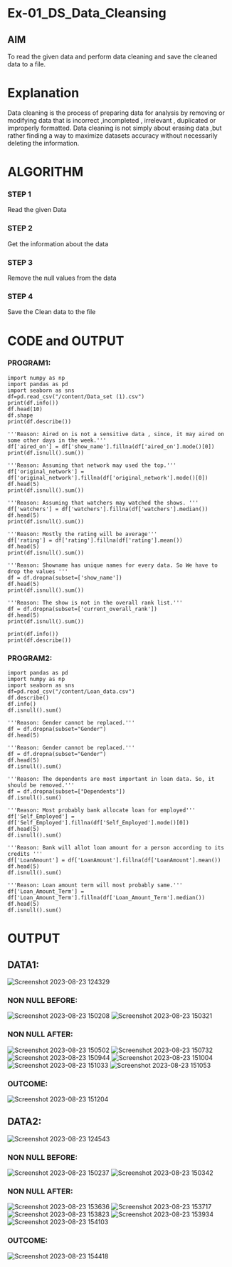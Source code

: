 # Ex-01_DS_Data_Cleansing


## AIM
To read the given data and perform data cleaning and save the cleaned data to a file. 

# Explanation
Data cleaning is the process of preparing data for analysis by removing or modifying data that is incorrect ,incompleted , irrelevant , duplicated or improperly formatted. 
Data cleaning is not simply about erasing data ,but rather finding a way to maximize datasets accuracy without necessarily deleting the information. 

# ALGORITHM
### STEP 1
Read the given Data
### STEP 2
Get the information about the data
### STEP 3
Remove the null values from the data
### STEP 4
Save the Clean data to the file

# CODE and OUTPUT
### PROGRAM1:
```
import numpy as np
import pandas as pd
import seaborn as sns
df=pd.read_csv("/content/Data_set (1).csv")
print(df.info())
df.head(10)
df.shape
print(df.describe())

'''Reason: Aired on is not a sensitive data , since, it may aired on some other days in the week.'''
df['aired_on'] = df['show_name'].fillna(df['aired_on'].mode()[0])
print(df.isnull().sum())

'''Reason: Assuming that network may used the top.'''
df['original_network'] = df['original_network'].fillna(df['original_network'].mode()[0])
df.head(5)
print(df.isnull().sum())

'''Reason: Assuming that watchers may watched the shows. '''
df['watchers'] = df['watchers'].fillna(df['watchers'].median())
df.head(5)
print(df.isnull().sum())

'''Reason: Mostly the rating will be average'''
df['rating'] = df['rating'].fillna(df['rating'].mean())
df.head(5)
print(df.isnull().sum())

'''Reason: Showname has unique names for every data. So We have to drop the values '''
df = df.dropna(subset=['show_name'])
df.head(5)
print(df.isnull().sum())

'''Reason: The show is not in the overall rank list.'''
df = df.dropna(subset=['current_overall_rank'])
df.head(5)
print(df.isnull().sum())

print(df.info())
print(df.describe())

```
### PROGRAM2:
```
import pandas as pd
import numpy as np
import seaborn as sns
df=pd.read_csv("/content/Loan_data.csv")
df.describe()
df.info()
df.isnull().sum()

'''Reason: Gender cannot be replaced.'''
df = df.dropna(subset="Gender")
df.head(5)

'''Reason: Gender cannot be replaced.'''
df = df.dropna(subset="Gender")
df.head(5)
df.isnull().sum()

'''Reason: The dependents are most important in loan data. So, it should be removed.'''
df = df.dropna(subset=["Dependents"])
df.isnull().sum()

'''Reason: Most probably bank allocate loan for employed'''
df['Self_Employed'] = df['Self_Employed'].fillna(df['Self_Employed'].mode()[0])
df.head(5)
df.isnull().sum()

'''Reason: Bank will allot loan amount for a person according to its credits '''
df['LoanAmount'] = df['LoanAmount'].fillna(df['LoanAmount'].mean())
df.head(5)
df.isnull().sum()

'''Reason: Loan amount term will most probably same.'''
df['Loan_Amount_Term'] = df['Loan_Amount_Term'].fillna(df['Loan_Amount_Term'].median())
df.head(5)
df.isnull().sum()
```
# OUTPUT
## DATA1:
![Screenshot 2023-08-23 124329](https://github.com/Janarthanan2/Datascience-Ex01/assets/119393515/6124ddd7-146e-4d0e-b9d0-2e820bae5d04)
### NON NULL BEFORE:
![Screenshot 2023-08-23 150208](https://github.com/Janarthanan2/Datascience-Ex01/assets/119393515/fd1ea313-9283-4995-9600-b8cc4543bb45)
![Screenshot 2023-08-23 150321](https://github.com/Janarthanan2/Datascience-Ex01/assets/119393515/9ec9921d-7114-4e1c-b6c4-2fd8320e86f1)
### NON NULL AFTER:
![Screenshot 2023-08-23 150502](https://github.com/Janarthanan2/Datascience-Ex01/assets/119393515/d7b79a9e-cf7a-4036-8a6d-d988a3744639)
![Screenshot 2023-08-23 150732](https://github.com/Janarthanan2/Datascience-Ex01/assets/119393515/7e515e0a-2458-4c90-9327-6956b4ad3a59)
![Screenshot 2023-08-23 150944](https://github.com/Janarthanan2/Datascience-Ex01/assets/119393515/ecd44637-01d7-423b-b802-8d47974824ae)
![Screenshot 2023-08-23 151004](https://github.com/Janarthanan2/Datascience-Ex01/assets/119393515/5f8c9b79-d2b4-4026-8e43-4be37a08b2fc)
![Screenshot 2023-08-23 151033](https://github.com/Janarthanan2/Datascience-Ex01/assets/119393515/57ca54f1-a86c-497f-8cbc-7bc331698e16)
![Screenshot 2023-08-23 151053](https://github.com/Janarthanan2/Datascience-Ex01/assets/119393515/9a5832b9-69c3-49c8-abe4-105dea925c9f)
### OUTCOME:
![Screenshot 2023-08-23 151204](https://github.com/Janarthanan2/Datascience-Ex01/assets/119393515/593ad16c-da7a-4fe6-9fd5-facee634d2f8)


## DATA2:
![Screenshot 2023-08-23 124543](https://github.com/Janarthanan2/Datascience-Ex01/assets/119393515/92d0f85d-2093-44c5-9eca-ccfb7a3f1927)
### NON NULL BEFORE:
![Screenshot 2023-08-23 150237](https://github.com/Janarthanan2/Datascience-Ex01/assets/119393515/87f7b1e9-4cd5-484c-a119-63c8a627d175)
![Screenshot 2023-08-23 150342](https://github.com/Janarthanan2/Datascience-Ex01/assets/119393515/4ee05570-b0be-4aa9-937e-4b97eec84473)

### NON NULL AFTER:
![Screenshot 2023-08-23 153636](https://github.com/Janarthanan2/Datascience-Ex01/assets/119393515/cca12e81-2b5f-4e78-939b-3b5b5b410f94)
![Screenshot 2023-08-23 153717](https://github.com/Janarthanan2/Datascience-Ex01/assets/119393515/728bee35-4231-40a7-8719-b908bc25e370)
![Screenshot 2023-08-23 153823](https://github.com/Janarthanan2/Datascience-Ex01/assets/119393515/0abd1c0c-07c6-45c0-b2c0-fb9bc2d3df4c)
![Screenshot 2023-08-23 153934](https://github.com/Janarthanan2/Datascience-Ex01/assets/119393515/a991a828-0a4e-424a-b64d-678b8c361a5f)
![Screenshot 2023-08-23 154103](https://github.com/Janarthanan2/Datascience-Ex01/assets/119393515/3d96ef29-b604-47f6-b1dd-3ed9b8f1aac1)

### OUTCOME:
![Screenshot 2023-08-23 154418](https://github.com/Janarthanan2/Datascience-Ex01/assets/119393515/1e6dc7af-1cc8-4d3c-9e0d-baff36e5f1bc)


